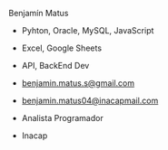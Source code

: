 Benjamín Matus

- Pyhton, Oracle, MySQL, JavaScript
- Excel, Google Sheets
- API, BackEnd Dev
 

-  benjamin.matus.s@gmail.com 
-  benjamin.matus04@inacapmail.com

- Analista Programador
- Inacap 

